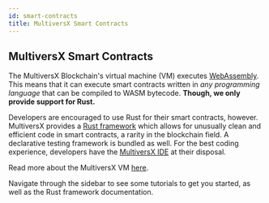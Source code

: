 ```yaml
---
id: smart-contracts
title: MultiversX Smart Contracts
---
```


[comment]: # (mx-abstract)

## MultiversX Smart Contracts

The MultiversX Blockchain's virtual machine (VM) executes [WebAssembly](https://en.wikipedia.org/wiki/WebAssembly). This means that it can execute smart contracts 
written in _any programming language_ that can be compiled to WASM bytecode. **Though, we only provide support for Rust.**

Developers are encouraged to use Rust for their smart contracts, however. MultiversX provides a [Rust framework](https://github.com/multiversx/mx-sdk-rs) 
which allows for unusually clean and efficient code in smart contracts, a rarity in the blockchain field.
A declarative testing framework is bundled as well. For the best coding experience,
developers have the [MultiversX IDE](https://marketplace.visualstudio.com/items?itemName=Elrond.vscode-elrond-ide) at their disposal.

Read more about the MultiversX VM [here](/learn/space-vm).

Navigate through the sidebar to see some tutorials to get you started, as well as the Rust framework documentation.
